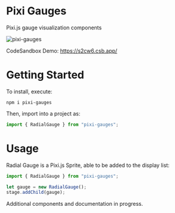 # Pixi Gauges

Pixi.js gauge visualization components

![pixi-gauges](https://user-images.githubusercontent.com/1213591/110276868-b480dd00-7f99-11eb-95c0-e7cc509e497a.gif)

CodeSandbox Demo: https://s2cw6.csb.app/

# Getting Started

To install, execute:

    npm i pixi-gauges

Then, import into a project as:

```js
import { RadialGauge } from "pixi-gauges";
```

# Usage

Radial Gauge is a Pixi.js Sprite, able to be added to the display list:

```js
import { RadialGauge } from "pixi-gauges";

let gauge = new RadialGauge();
stage.addChild(gauge);
```

Additional components and documentation in progress.
